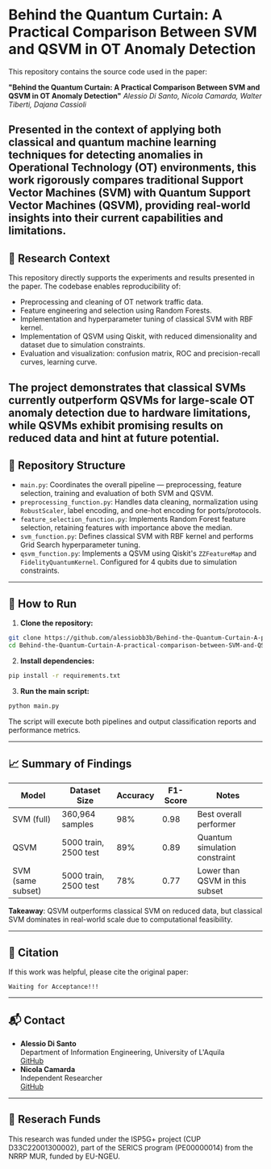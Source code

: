 # Behind the Quantum Curtain: A Practical Comparison Between SVM and QSVM in OT Anomaly Detection

This repository contains the source code used in the paper:

**"Behind the Quantum Curtain: A Practical Comparison Between SVM and QSVM in OT Anomaly Detection"**
*Alessio Di Santo, Nicola Camarda, Walter Tiberti, Dajana Cassioli*

Presented in the context of applying both classical and quantum machine learning techniques for detecting anomalies in Operational Technology (OT) environments, this work rigorously compares traditional Support Vector Machines (SVM) with Quantum Support Vector Machines (QSVM), providing real-world insights into their current capabilities and limitations.
---

## 🧪 Research Context
This repository directly supports the experiments and results presented in the paper. The codebase enables reproducibility of:

- Preprocessing and cleaning of OT network traffic data.
- Feature engineering and selection using Random Forests.
- Implementation and hyperparameter tuning of classical SVM with RBF kernel.
- Implementation of QSVM using Qiskit, with reduced dimensionality and dataset due to simulation constraints.
- Evaluation and visualization: confusion matrix, ROC and precision-recall curves, learning curve.

The project demonstrates that **classical SVMs currently outperform QSVMs** for large-scale OT anomaly detection due to hardware limitations, while **QSVMs exhibit promising results** on reduced data and hint at future potential.
---

## 📁 Repository Structure
- `main.py`: Coordinates the overall pipeline — preprocessing, feature selection, training and evaluation of both SVM and QSVM.
- `preprocessing_function.py`: Handles data cleaning, normalization using `RobustScaler`, label encoding, and one-hot encoding for ports/protocols.
- `feature_selection_function.py`: Implements Random Forest feature selection, retaining features with importance above the median.
- `svm_function.py`: Defines classical SVM with RBF kernel and performs Grid Search hyperparameter tuning.
- `qsvm_function.py`: Implements a QSVM using Qiskit's `ZZFeatureMap` and `FidelityQuantumKernel`. Configured for 4 qubits due to simulation constraints.
---

## 🚀 How to Run

1. **Clone the repository:**

```bash
git clone https://github.com/alessiobb3b/Behind-the-Quantum-Curtain-A-practical-comparison-between-SVM-and-QSVM-in-OT-Anomaly-Detection.git
cd Behind-the-Quantum-Curtain-A-practical-comparison-between-SVM-and-QSVM-in-OT-Anomaly-Detection
```

2. **Install dependencies:**

```bash
pip install -r requirements.txt
```

3. **Run the main script:**

```bash
python main.py
```

The script will execute both pipelines and output classification reports and performance metrics.

---

## 📈 Summary of Findings

| Model        | Dataset Size      | Accuracy | F1-Score | Notes |
|--------------|-------------------|----------|----------|-------|
| SVM (full)   | 360,964 samples   | 98%      | 0.98     | Best overall performer |
| QSVM         | 5000 train, 2500 test | 89%  | 0.89     | Quantum simulation constraint |
| SVM (same subset) | 5000 train, 2500 test | 78% | 0.77 | Lower than QSVM in this subset |

**Takeaway**: QSVM outperforms classical SVM on reduced data, but classical SVM dominates in real-world scale due to computational feasibility.

---

## 📄 Citation

If this work was helpful, please cite the original paper:

```
Waiting for Acceptance!!!
```

---

## 📬 Contact

- **Alessio Di Santo**  <br />
  Department of Information Engineering, University of L'Aquila  <br />
  [GitHub](https://github.com/alessiobb3b)
- **Nicola Camarda** <br />
  Independent Researcher <br />
  [GitHub](https://github.com/camardanic)

---

## 📘 Reserach Funds

This research was funded under the ISP5G+ project (CUP D33C22001300002), part of the SERICS program (PE00000014) from the NRRP MUR, funded by EU-NGEU.
